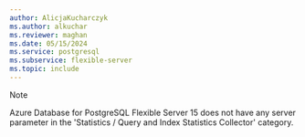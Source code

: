 ```yaml
---
author: AlicjaKucharczyk
ms.author: alkuchar
ms.reviewer: maghan
ms.date: 05/15/2024
ms.service: postgresql
ms.subservice: flexible-server
ms.topic: include
---
```

> [!NOTE]
> Azure Database for PostgreSQL Flexible Server 15 does not have any server parameter in the 'Statistics / Query and Index Statistics Collector' category.
